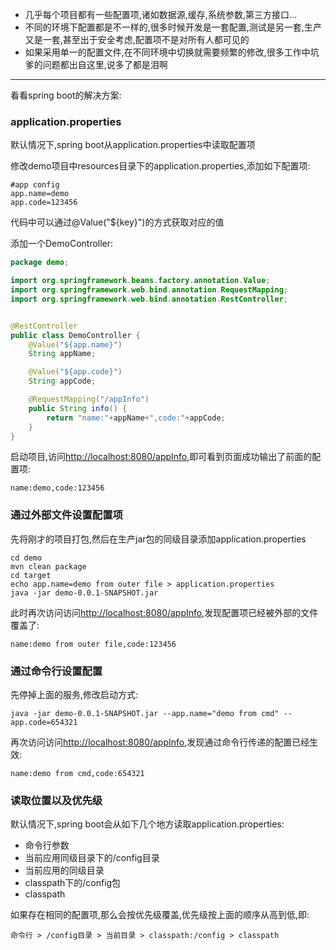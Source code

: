 - 几乎每个项目都有一些配置项,诸如数据源,缓存,系统参数,第三方接口...
- 不同的环境下配置都是不一样的,很多时候开发是一套配置,测试是另一套,生产又是一套,甚至出于安全考虑,配置项不是对所有人都可见的
- 如果采用单一的配置文件,在不同环境中切换就需要频繁的修改,很多工作中坑爹的问题都出自这里,说多了都是泪啊

---
看看spring boot的解决方案:

### application.properties

默认情况下,spring boot从application.properties中读取配置项

修改demo项目中resources目录下的application.properties,添加如下配置项:
```properties
#app config
app.name=demo
app.code=123456
```

代码中可以通过@Value("${key}")的方式获取对应的值

添加一个DemoController:
```java
package demo;

import org.springframework.beans.factory.annotation.Value;
import org.springframework.web.bind.annotation.RequestMapping;
import org.springframework.web.bind.annotation.RestController;


@RestController
public class DemoController {
    @Value("${app.name}")
    String appName;

    @Value("${app.code}")
    String appCode;

    @RequestMapping("/appInfo")
    public String info() {
        return "name:"+appName+",code:"+appCode;
    }
}
```
启动项目,访问[http://localhost:8080/appInfo](http://localhost:8080/appInfo),即可看到页面成功输出了前面的配置项:
```
name:demo,code:123456
```

### 通过外部文件设置配置项
先将刚才的项目打包,然后在生产jar包的同级目录添加application.properties
```shell
cd demo 
mvn clean package
cd target
echo app.name=demo from outer file > application.properties
java -jar demo-0.0.1-SNAPSHOT.jar
```
此时再次访问访问[http://localhost:8080/appInfo](http://localhost:8080/appInfo),发现配置项已经被外部的文件覆盖了:
```
name:demo from outer file,code:123456
```
### 通过命令行设置配置
先停掉上面的服务,修改启动方式:
```shell
java -jar demo-0.0.1-SNAPSHOT.jar --app.name="demo from cmd" --app.code=654321  
```
再次访问访问[http://localhost:8080/appInfo](http://localhost:8080/appInfo),发现通过命令行传递的配置已经生效:
```
name:demo from cmd,code:654321
```

### 读取位置以及优先级
默认情况下,spring boot会从如下几个地方读取application.properties:
- 命令行参数
- 当前应用同级目录下的/config目录
- 当前应用的同级目录
- classpath下的/config包
- classpath

如果存在相同的配置项,那么会按优先级覆盖,优先级按上面的顺序从高到低,即:
```
命令行 > /config目录 > 当前目录 > classpath:/config > classpath
```



